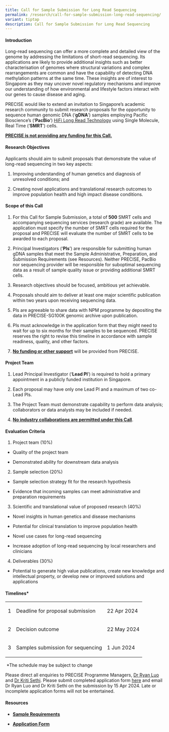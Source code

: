 ```yaml
---
title: Call for Sample Submission for Long Read Sequencing
permalink: /research/call-for-sample-submission-long-read-sequencing/
variant: tiptap
description: Call for Sample Submission for Long Read Sequencing
---
```

<h4><strong>Introduction</strong></h4>
<p>Long-read sequencing can offer a more complete and detailed view of the
genome by addressing the limitations of short-read sequencing. Its applications
are likely to provide additional insights such as better characterisation
of genomes where structural variations and complex rearrangements are common
and have the capability of detecting DNA methylation patterns at the same
time. These insights are of interest to Singapore as they may uncover novel
regulatory mechanisms and improve our understanding of how environmental
and lifestyle factors interact with our genes to cause disease and aging.</p>
<p>PRECISE would like to extend an invitation to Singapore’s academic research
community to submit research proposals for the opportunity to sequence
human genomic DNA (‘<strong>gDNA</strong>’) samples employing Pacific Bioscience’s
(‘<strong>PacBio</strong>’) <a href="https://www.pacb.com/technology/hifi-sequencing/" rel="noopener noreferrer nofollow" target="_blank">HiFi Long Read Technology</a> using
Single Molecule, Real Time (‘<strong>SMRT</strong>’) cells.</p>
<p><strong><u>PRECISE is not providing any funding for this Call.</u></strong>
</p>
<h4><strong>Research Objectives</strong></h4>
<p>Applicants should aim to submit proposals that demonstrate the value of
long-read sequencing in two key aspects:</p>
<ol data-tight="true" class="tight">
<li>
<p>Improving understanding of human genetics and diagnosis of unresolved
conditions; and</p>
</li>
<li>
<p>Creating novel applications and translational research outcomes to improve
population health and high impact disease conditions.</p>
</li>
</ol>
<h4><strong>Scope of this Call</strong></h4>
<ol data-tight="true" class="tight">
<li>
<p>For this Call for Sample Submission, a total of <strong>500</strong> SMRT
cells and accompanying sequencing services (research grade) are available.
The application must specify the number of SMRT cells required for the
proposal and PRECISE will evaluate the number of SMRT cells to be awarded
to each proposal.</p>
</li>
<li>
<p>Principal Investigators (‘<strong>PIs</strong>’) are responsible for submitting
human gDNA samples that meet the Sample Administrative, Preparation, and
Submission Requirements (see Resources). Neither PRECISE, PacBio nor sequencing
provider will be responsible for suboptimal sequencing data as a result
of sample quality issue or providing additional SMRT cells.</p>
</li>
<li>
<p>Research objectives should be focused, ambitious yet achievable.</p>
</li>
<li>
<p>Proposals should aim to deliver at least one major scientific publication
within two years upon receiving sequencing data.</p>
</li>
<li>
<p>PIs are agreeable to share data with NPM programme by depositing the data
in PRECISE-SG100K genomic archive upon publication.</p>
</li>
<li>
<p>PIs must acknowledge in the application form that they might need to wait
for up to six months for their samples to be sequenced. PRECISE reserves
the right to revise this timeline in accordance with sample readiness,
quality, and other factors.</p>
</li>
<li>
<p><strong><u>No funding or other support</u></strong> will be provided from
PRECISE.</p>
</li>
</ol>
<h4><strong>Project Team</strong></h4>
<ol data-tight="true" class="tight">
<li>
<p>Lead Principal Investigator (‘<strong>Lead PI</strong>’) is required to
hold a primary appointment in a publicly funded institution in Singapore.</p>
</li>
<li>
<p>Each proposal may have only one Lead PI and a maximum of two co-Lead PIs.</p>
</li>
<li>
<p>The Project Team must demonstrate capability to perform data analysis;
collaborators or data analysts may be included if needed.</p>
</li>
<li>
<p><strong><u>No industry collaborations are permitted under this Call</u></strong>.</p>
</li>
</ol>
<h4><strong>Evaluation Criteria</strong></h4>
<ol data-tight="true" class="tight">
<li>
<p>Project team (10%)</p>
</li>
</ol>
<ul data-tight="true" class="tight">
<li>
<p>Quality of the project team</p>
</li>
<li>
<p>Demonstrated ability for downstream data analysis</p>
</li>
</ul>
<ol start="2" data-tight="true" class="tight">
<li>
<p>Sample selection (20%)</p>
</li>
</ol>
<ul data-tight="true" class="tight">
<li>
<p>Sample selection strategy fit for the research hypothesis</p>
</li>
<li>
<p>Evidence that incoming samples can meet administrative and preparation
requirements</p>
</li>
</ul>
<ol start="3" data-tight="true" class="tight">
<li>
<p>Scientific and translational value of proposed research (40%)</p>
</li>
</ol>
<ul data-tight="true" class="tight">
<li>
<p>Novel insights in human genetics and disease mechanisms</p>
</li>
<li>
<p>Potential for clinical translation to improve population health</p>
</li>
<li>
<p>Novel use cases for long-read sequencing</p>
</li>
<li>
<p>Increase adoption of long-read sequencing by local researchers and clinicians</p>
</li>
</ul>
<ol start="4" data-tight="true" class="tight">
<li>
<p>Deliverables (30%)</p>
</li>
</ol>
<ul data-tight="true" class="tight">
<li>
<p>Potential to generate high value publications, create new knowledge and
intellectual property, or develop new or improved solutions and applications</p>
</li>
</ul>
<h4><strong>Timelines*</strong></h4>
<table>
<tbody>
<tr>
<td rowspan="1" colspan="1">
<p>1</p>
</td>
<td rowspan="1" colspan="1">
<p>Deadline for proposal submission</p>
</td>
<td rowspan="1" colspan="1">
<p>22 Apr 2024</p>
</td>
</tr>
<tr>
<td rowspan="1" colspan="1">
<p>2</p>
</td>
<td rowspan="1" colspan="1">
<p>Decision outcome</p>
</td>
<td rowspan="1" colspan="1">
<p>22 May 2024</p>
</td>
</tr>
<tr>
<td rowspan="1" colspan="1">
<p>3</p>
</td>
<td rowspan="1" colspan="1">
<p>Samples submission for sequencing</p>
</td>
<td rowspan="1" colspan="1">
<p>1 Jun 2024</p>
</td>
</tr>
</tbody>
</table>
<p>&nbsp;*The schedule may be subject to change</p>
<p>Please direct all enquiries to PRECISE Programme Managers, <a href="mailto:ryan.luo@precise.cris.sg" rel="noopener noreferrer nofollow" target="_blank">Dr Ryan Luo</a> and
<a href="mailto:kriti.sethi@precise.cris.sg" rel="noopener noreferrer nofollow" target="_blank">Dr Kriti Sethi</a>. Please submit completed application form <a href="https://form.gov.sg/65f2b5e2431e7d2e55545911" rel="noopener noreferrer nofollow" target="_blank">here</a> and
email Dr Ryan Luo and Dr Kriti Sethi on the submission by 15 Apr 2024.
Late or incomplete application forms will not be entertained.</p>
<p></p>
<h4><strong>Resources</strong></h4>
<ul data-tight="true" class="tight">
<li>
<p><strong><a href="https://for.sg/precise-long-read-sequencing-sample-requirements" rel="noopener noreferrer nofollow" target="_blank">Sample Requirements</a></strong>
</p>
</li>
<li>
<p><strong><a href="https://for.sg/precise-long-read-sequencing-call-proposal-form" rel="noopener noreferrer nofollow" target="_blank">Application Form</a></strong>
</p>
</li>
</ul>
<p></p>
<p></p>
<p></p>
<p></p>